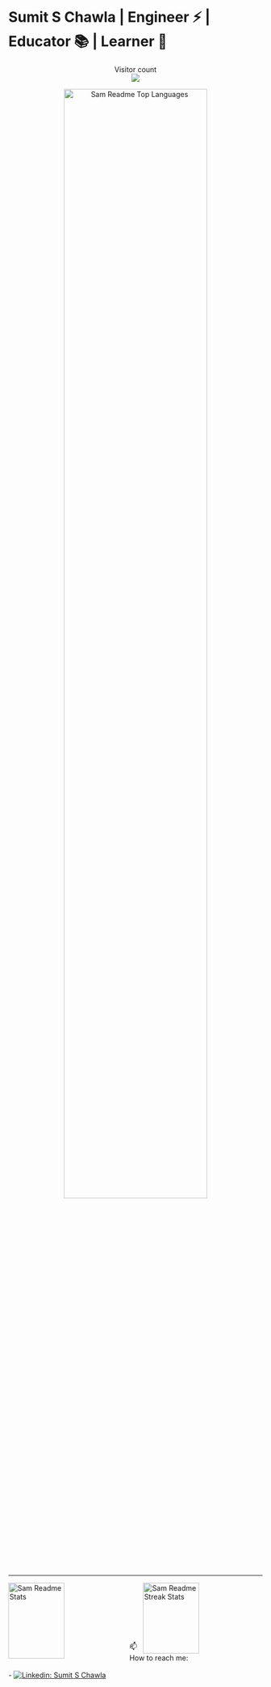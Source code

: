 # Sumit S Chawla | Engineer ⚡ | Educator 📚 | Learner 🌱

<p align="center"> 
  Visitor count<br>
  <img src="https://profile-counter.glitch.me/SamChawla/count.svg" />
</p>

<p align="center"> 
  <img alt="Sam Readme Top Languages" align="center" width="75%" src='https://github-readme-stats.vercel.app/api/top-langs/?username=samchawla&theme=calm&layout=compact'/>
</p>

<hr/>

<p>
  <img alt="Sam Readme Stats" align="left" width="47%" height="150px" src='https://github-readme-stats.vercel.app/api?username=samchawla&show_icons=true&theme=calm'/>
  <img alt="Sam Readme Streak Stats" align="right" width="47%" height="140px" src='https://github-readme-streak-stats.herokuapp.com/?user=SamChawla&theme=calm'/>
</p>

<br><br><br><br><br><br>

<p>
  📫 How to reach me: <br><br>
  - <a href="https://www.linkedin.com/in/sumit-s-chawla/">
    <img alt="Linkedin: Sumit S Chawla" src="https://img.shields.io/badge/-Sumit%20S%20Chawla-blue?style=flat&logo=Linkedin&logoColor=white"/>
  </a>
</p>

<!--
**SamChawla/SamChawla** is a ✨ _special_ ✨ repository because its `README.md` (this file) appears on your GitHub profile.

Here are some ideas to get you started:

- 🔭 I’m currently working on ...
- 🌱 I’m currently learning ...
- 👯 I’m looking to collaborate on ...
- 🤔 I’m looking for help with ...
- 💬 Ask me about ...
- 📫 How to reach me: ...
- 😄 Pronouns: ...
- ⚡ Fun fact: ...
-->
